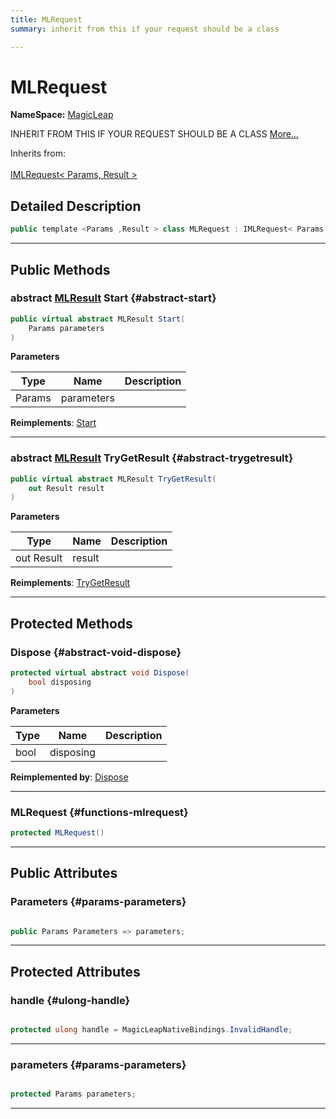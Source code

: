 ```yaml
---
title: MLRequest
summary: inherit from this if your request should be a class 

---
```


# MLRequest



**NameSpace:** 
[MagicLeap](/unity-api/api/UnityEngine.XR.MagicLeap/UnityEngine.XR.MagicLeap.md) 


INHERIT FROM THIS IF YOUR REQUEST SHOULD BE A CLASS   [More...](#detailed-description)  


Inherits from: <br></br>[IMLRequest< Params, Result >](/unity-api/api/UnityEngine.XR.MagicLeap/UnityEngine.XR.MagicLeap.IMLRequest.md)



## Detailed Description

```csharp
public template <Params ,Result > class MLRequest : IMLRequest< Params, Result > 
```






-----------



## Public Methods

### abstract [MLResult](/unity-api/api/UnityEngine.XR.MagicLeap/UnityEngine.XR.MagicLeap.MLResult.md) Start {#abstract-start}

```csharp
public virtual abstract MLResult Start(
    Params parameters
)
```


**Parameters**

| Type | Name  | Description  | 
|--|--|--|
| Params |parameters||




**Reimplements**: [Start](/unity-api/api/UnityEngine.XR.MagicLeap/UnityEngine.XR.MagicLeap.IMLRequest.md#mlresult-start)



-----------

### abstract [MLResult](/unity-api/api/UnityEngine.XR.MagicLeap/UnityEngine.XR.MagicLeap.MLResult.md) TryGetResult {#abstract-trygetresult}

```csharp
public virtual abstract MLResult TryGetResult(
    out Result result
)
```


**Parameters**

| Type | Name  | Description  | 
|--|--|--|
| out Result |result||




**Reimplements**: [TryGetResult](/unity-api/api/UnityEngine.XR.MagicLeap/UnityEngine.XR.MagicLeap.IMLRequest.md#mlresult-trygetresult)



-----------

## Protected Methods

### Dispose {#abstract-void-dispose}

```csharp
protected virtual abstract void Dispose(
    bool disposing
)
```


**Parameters**

| Type | Name  | Description  | 
|--|--|--|
| bool |disposing||




**Reimplemented by**: [Dispose](/unity-api/api/UnityEngine.XR.MagicLeap/MLAnchors/Request/UnityEngine.XR.MagicLeap.MLAnchors.Request.md#override-void-dispose)



-----------

### MLRequest {#functions-mlrequest}

```csharp
protected MLRequest()
```






-----------

## Public Attributes

### Parameters {#params-parameters}

```csharp

public Params Parameters => parameters;

```






-----------

## Protected Attributes

### handle {#ulong-handle}

```csharp

protected ulong handle = MagicLeapNativeBindings.InvalidHandle;

```






-----------

### parameters {#params-parameters}

```csharp

protected Params parameters;

```






-----------

